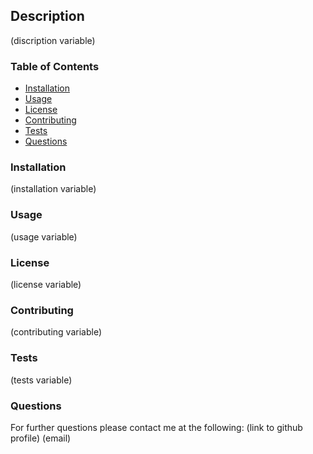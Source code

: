 ## Description ##
(discription variable)
  ### Table of Contents ###
  * [Installation](#install) 
  * [Usage](#usage) 
  * [License](#license)
  * [Contributing](#contribute)
  * [Tests](#tests)
  * [Questions](#questions)

 ### Installation<a name="install"></a> ###
 (installation variable)
 
 ### Usage<a name="usage"></a> ###
 (usage variable)
 
 ### License<a name="license"></a> ###
 (license variable)
 
 ### Contributing<a name="contribute"></a> ###
 (contributing variable)
 
 ### Tests<a name="tests"></a> ###
 (tests variable)
 
 ### Questions<a name="questions"></a> ###
 For further questions please contact me at the following:
 (link to github profile)
 (email)
